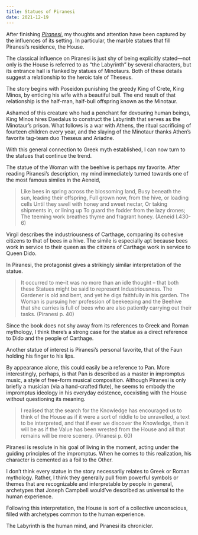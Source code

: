 ```yaml
---
title: Statues of Piranesi
date: 2021-12-19
---
```


After finishing
_[Piranesi](https://bookshop.org/books/piranesi-9781432886578/9781635575637)_,
my thoughts and attention have been captured by the influences of its setting.
In particular, the marble statues that fill Piranesi’s residence, the House.

The classical influence on Piranesi is just shy of being explicitly stated—not
only is the House is referred to as “the Labyrinth” by several characters, but
its entrance hall is flanked by statues of Minotaurs. Both of these details
suggest a relationship to the heroic tale of Theseus.

The story begins with Poseidon punishing the greedy King of Crete, King Minos,
by enticing his wife with a beautiful bull. The end result of that relationship
is the half-man, half-bull offspring known as the Minotaur.

Ashamed of this creature who had a penchant for devouring human beings, King
Minos hires Daedalus to construct the Labyrinth that serves as the Minotaur’s
prison. What follows is a war with Athens, the ritual sacrificing of fourteen
children every year, and the slaying of the Minotaur thanks Athen’s favorite
tag-team duo Theseus and Ariadne.

With this general connection to Greek myth established, I can now turn to the
statues that continue the trend.

The statue of the Woman with the beehive is perhaps my favorite. After reading
Piranesi’s description, my mind immediately turned towards one of the most
famous similes in the Aeneid,

> Like bees in spring across the blossoming land, Busy beneath the sun, leading
> their offspring, Full grown now, from the hive, or loading cells Until they
> swell with honey and sweet nectar, Or taking shipments in, or lining up To
> guard the fodder from the lazy drones; The teeming work breathes thyme and
> fragrant honey. (Aeneid I.430-6)

Virgil describes the industriousness of Carthage, comparing its cohesive
citizens to that of bees in a hive. The simile is especially apt because bees
work in service to their queen as the citizens of Carthage work in service to
Queen Dido.

In Piranesi, the protagonist gives a strikingly similar interpretation of the
statue.

> It occurred to me–it was no more than an idle thought – that both these
> Statues might be said to represent Industriousness. The Gardener is old and
> bent, and yet he digs faithfully in his garden. The Woman is pursuing her
> profession of beekeeping and the Beehive that she carries is full of bees who
> are also patiently carrying out their tasks. (Piranesi p. 40)

Since the book does not shy away from its references to Greek and Roman
mythology, I think there’s a strong case for the statue as a direct reference to
Dido and the people of Carthage.

Another statue of interest is Piranesi’s personal favorite, that of the Faun
holding his finger to his lips.

By appearance alone, this could easily be a reference to Pan. More
interestingly, perhaps, is that Pan is described as a master in impromptus
music, a style of free-form musical composition. Although Piranesi is only
briefly a musician (via a hand-crafted flute), he seems to embody the impromptus
ideology in his everyday existence, coexisting with the House without
questioning its meaning.

> I realised that the search for the Knowledge has encouraged us to think of the
> House as if it were a sort of riddle to be unravelled, a text to be
> interpreted, and that if ever we discover the Knowledge, then it will be as if
> the Value has been wrested from the House and all that remains will be mere
> scenery. (Piranesi p. 60)

Piranesi is resolute in his goal of living in the moment, acting under the
guiding principles of the impromptus. When he comes to this realization, his
character is cemented as a foil to the Other.

I don’t think every statue in the story necessarily relates to Greek or Roman
mythology. Rather, I think they generally pull from powerful symbols or themes
that are recognizable and interpretable by people in general, archetypes that
Joseph Campbell would’ve described as universal to the human experience.

Following this interpretation, the House is sort of a collective unconscious,
filled with archetypes common to the human experience.

The Labyrinth is the human mind, and Piranesi its chronicler.
